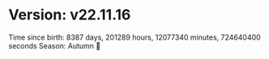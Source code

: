 # Version: v22.11.16
Time since birth: 8387 days, 201289 hours, 12077340 minutes, 724640400 seconds
Season: Autumn 🍁
